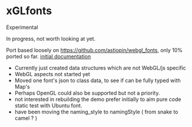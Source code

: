# xGLfonts
Experimental

In progress, not worth looking at yet.

Port based loosely on https://github.com/astiopin/webgl_fonts, only 10% ported so far.
[initial documentation](https://nanjizal.github.io/xGLfonts/pages/)

- Currently just created data structures which are not WebGL/js specific
- WebGL aspects not started yet
- Moved one font's json to class data, to see if can be fully typed with Map's
- Perhaps OpenGL could also be supported but not a priority.
- not interested in rebuilding the demo prefer initially to aim pure code static test with Ubuntu font.
- have been moving the naming_style to namingStyle ( from snake to camel ? )